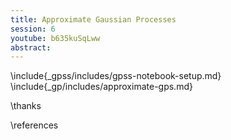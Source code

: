 ```yaml
---
title: Approximate Gaussian Processes
session: 6
youtube: b635kuSqLww
abstract: 
---
```


\include{_gpss/includes/gpss-notebook-setup.md}
\include{_gp/includes/approximate-gps.md}

\thanks

\references

